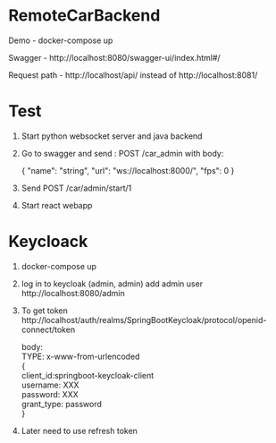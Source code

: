 ﻿# RemoteCarBackend

Demo - docker-compose up

Swagger - http://localhost:8080/swagger-ui/index.html#/

Request path - http://localhost/api/ instead of http://localhost:8081/

# Test

1. Start python websocket server and java backend
2. Go to swagger and send : POST /car_admin with body:

   {
   "name": "string",
   "url": "ws://localhost:8000/",
   "fps": 0 }

3. Send POST /car/admin/start/1
4. Start react webapp

# Keycloack

1. docker-compose up
2. log in to keycloak (admin, admin) add admin user\
   http://localhost:8080/admin
3. To get token
   http://localhost/auth/realms/SpringBootKeycloak/protocol/openid-connect/token

   body: \
TYPE: x-www-from-urlencoded \
{ \
   client_id:springboot-keycloak-client \
   username: XXX \
   password: XXX \
   grant_type: password \
}
4. Later need to use refresh token
